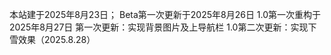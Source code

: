 本站建于2025年8月23日；
Beta第一次更新于2025年8月26日
1.0第一次重构于2025年8月27日
      第一次更新：实现背景图片及上导航栏
1.0第二次更新：实现下雪效果（2025.8.28）
